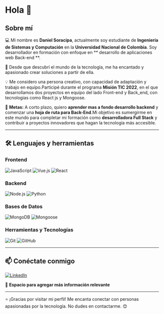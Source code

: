 # Hola 👋

## Sobre mí

💻 Mi nombre es **Daniel Soracipa**, actualmente soy estudiante de **Ingeniería de Sistemas y Computación** en la **Universidad Nacional de Colombia**. Soy desarrollador en formación con enfoque en ** desarrollo de aplicaciones web Back-end **.

🚀 Desde que descubrí el mundo de la tecnología, me ha encantado y apasionado crear soluciones a partir de ella. 

💡 Me considero una persona creativo, con capacidad de adaptación y trabajo en equipo.Participé durante el programa **Misión TIC 2022**, en el que desarrollamos dos proyectos en equipo del lado Front-end y Back_end, con tecnologias como React js y Mongoose. 

🎯 **Metas:** A corto plazo, quiero **aprender mas a fondo desarrollo backend** y comenzar una **hoja de ruta para Back-End**.Mi objetivo es sumergirme en este mundo para completar mi formación como **desarrolladora Full Stack** y contribuir a proyectos innovadores que hagan la tecnología más accesible.


---


## 🛠 Lenguajes y herramientas

### **Frontend**
![JavaScript](https://img.shields.io/badge/JavaScript-F7DF1E?style=for-the-badge&logo=javascript&logoColor=black)
![Vue.js](https://img.shields.io/badge/Vue.js-4FC08D?style=for-the-badge&logo=vue.js&logoColor=white)
![React](https://img.shields.io/badge/React-61DAFB?style=for-the-badge&logo=react&logoColor=black)

### **Backend**
![Node.js](https://img.shields.io/badge/Node.js-339933?style=for-the-badge&logo=node.js&logoColor=white)
![Python](https://img.shields.io/badge/Python-3776AB?style=for-the-badge&logo=python&logoColor=white)

### **Bases de Datos**
![MongoDB](https://img.shields.io/badge/MongoDB-47A248?style=for-the-badge&logo=mongodb&logoColor=white)
![Mongoose](https://img.shields.io/badge/Mongoose-880000?style=for-the-badge&logo=mongoose&logoColor=white)

### **Herramientas y Tecnologías**
![Git](https://img.shields.io/badge/Git-F05032?style=for-the-badge&logo=git&logoColor=white)
![GitHub](https://img.shields.io/badge/GitHub-181717?style=for-the-badge&logo=github&logoColor=white)

---

## 📫 Conéctate conmigo
[![LinkedIn](https://img.shields.io/badge/LinkedIn-0A66C2?style=for-the-badge&logo=linkedin&logoColor=white)](https://www.linkedin.com/)

📌 **Espacio para agregar más información relevante**

---

⭐ ¡Gracias por visitar mi perfil! Me encanta conectar con personas apasionadas por la tecnología. No dudes en contactarme. 😊
